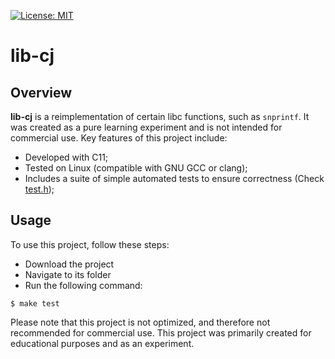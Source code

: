 [![License: MIT](https://img.shields.io/badge/License-MIT-yellow.svg)](https://opensource.org/licenses/MIT)

# lib-cj

## Overview

**lib-cj** is a reimplementation of certain libc functions, such as `snprintf`. It was created as a pure learning experiment and is not intended for commercial use. Key features of this project include:

- Developed with C11;
- Tested on Linux (compatible with GNU GCC or clang);
- Includes a suite of simple automated tests to ensure correctness (Check [test.h](./test.h));

## Usage

To use this project, follow these steps:

- Download the project
- Navigate to its folder
- Run the following command:

```console
$ make test
```

Please note that this project is not optimized, and therefore not recommended for commercial use. This project was primarily created for educational purposes and as an experiment.
